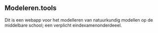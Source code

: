 ## Modeleren.tools
Dit is een webapp voor het modelleren van natuurkundig modellen op de middelbare school; een verplicht eindexamenonderdeeel.
